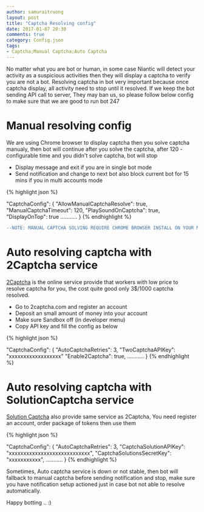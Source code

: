 ```yaml
---
author: samuraitruong
layout: post
title: "Captcha Resolving config"
date: 2017-01-07 20:30
comments: true
category: Config.json
tags:
- Captcha;Manual Captcha;Auto Captcha
---
```


No matter what you are bot or human, in some case Niantic will detect your activity as a suspicious activities then they will display a captcha to verify you are not a bot. Resolving captcha in bot very important because once captcha display, all activity need to stop until it resolved. If we keep the bot sending API call to server, They may ban us, so please follow below config to make sure that we are good to run bot 247

# Manual resolving config

We are using Chrome browser to display captcha then you solve captcha manualy, then bot will continue after you solve the captcha, after 120 - configurable time and you didn't solve captcha, bot will stop 
- Display message and exit if you are in single bot mode
- Send notification and change to next bot also block current bot for 15 mins if you in multi accounts mode

{% highlight json %}

 "CaptchaConfig": {
    "AllowManualCaptchaResolve": true,
    "ManualCaptchaTimeout": 120,
    "PlaySoundOnCaptcha": true,
    "DisplayOnTop": true
    ...........
  }
{% endhighlight %}

```diff
--NOTE: MANUAL CAPTCHA SOLVING REQUIRE CHROME BROWSER INSTALL ON YOUR MACHINE
```

# Auto resolving captcha with 2Captcha service

[2Captcha](http://2captcha.com) is the online service provide that workers with low price to resolve captcha for you, the cost quite good only 3$/1000 captcha resolved. 
- Go to 2captcha.com and register an account
- Deposit an small amount of money into your account
- Make sure Sandbox off (in developer menu)
- Copy API key and fill the config as below

{% highlight json %}

 "CaptchaConfig": {
    "AutoCaptchaRetries": 3,
    "TwoCaptchaAPIKey": "xxxxxxxxxxxxxxxxxx"
    "Enable2Captcha": true,
    ...........
  }
{% endhighlight %}

# Auto resolving captcha with SolutionCaptcha service
[Solution Captcha](https://www.captchasolutions.com/clients/login/) also provide same service as 2Captcha, You need register an account, order package of tokens then use them 

{% highlight json %}

 "CaptchaConfig": {
    "AutoCaptchaRetries": 3,
    "CaptchaSolutionAPIKey": "xxxxxxxxxxxxxxxxxxxxxxxxxxxx",
    "CaptchaSolutionsSecretKey": "xxxxxxxxxxx",
    ...........
  }
{% endhighlight %}


Sometimes, Auto captcha service is down or not stable, then bot will fallback to manual captcha before sending notification and stop, make sure you have notification setup actioned just in case bot not able to resolve automatically.


Happy botting .. :)
